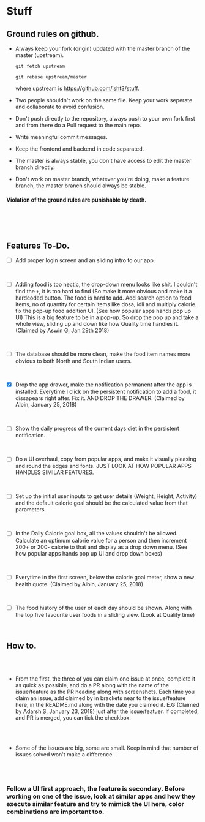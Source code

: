 # Stuff


## Ground rules on github.

* Always keep your fork (origin) updated with the master branch of the master (upstream).

    `git fetch upstream`

    `git rebase upstream/master`

    where upstream is https://github.com/isht3/stuff.

* Two people shouldn't work on the same file. Keep your work seperate and collaborate to avoid confusion.

* Don't push directly to the repository, always push to your own fork first and from there do a Pull request to the main repo.

* Write meaningful commit messages.

* Keep the frontend and backend in code separated.

* The master is always stable, you don't have access to edit the master branch directly.

* Don't work on master branch, whatever you're doing, make a feature branch, the master branch should always be stable.

#### Violation of the ground rules are punishable by death.
<br>
<br>
<br>

## Features To-Do.


- [ ] Add proper login screen and an sliding intro to our app.

<br>

- [ ] Adding food is too hectic, the drop-down menu looks like shit. I couldn't find the `+`, it is too hard to find (So make it more obvious and make it a hardcoded button. The food is hard to add. Add search option to food items, no of quantity for certain items like dosa, idli and multiply calorie. fix the pop-up food addition UI. (See how popular apps hands pop up UI) This is a big feature to be in a pop-up. So drop the pop up and take a whole view, sliding up and down like how Quality time handles it. (Claimed by Aswin G, Jan 29th 2018)
<br>


- [ ] The database should be more clean, make the food item names more obvious to both North and South Indian users.
<br>


-  [x] Drop the app drawer, make the notification permanent after the app is installed. Everytime I click on the persistent notification to add a food, it dissapears right after. Fix it. AND DROP THE DRAWER. (Claimed by Albin, January 25, 2018)
<br>


-  [ ] Show the daily progress of the current days diet in the persistent notification.
<br>


-  [ ] Do a UI overhaul, copy from popular apps, and make it visually pleasing and round the edges and fonts. JUST LOOK AT HOW POPULAR APPS HANDLES SIMILAR FEATURES.
<br>


-  [ ] Set up the initial user inputs to get user details (Weight, Height, Activity) and the default calorie goal should be the calculated value from that parameters.
<br>


-  [ ] In the Daily Calorie goal box, all the values shouldn't be allowed. Calculate an optimum calorie value for a person and then increment 200+ or 200- calorie to that and display as a drop down menu. (See how popular apps hands pop up UI and drop down boxes)
<br>


-  [ ] Everytime in the first screen, below the calorie goal meter, show a new health quote. (Claimed by Albin, January 25, 2018)
<br>


-  [ ] The food history of the user of each day should be shown. Along with the top five favourite user foods in a sliding view. (Look at Quality time)
<br>

## How to.
<br>
<br>

* From the first, the three of you can claim one issue at once, complete it as quick as possible, and do a PR along with the name of the issue/feature as the PR heading along with screenshots. Each time you claim an issue, add claimed by in brackets near to the issue/feature here, in the README.md along with the date you claimed it. E.G (Claimed by Adarsh S, January 23, 2018) just after the issue/featuer. If completed, and PR is merged, you can tick the checkbox.
<br>
<br>

* Some of the issues are big, some are small. Keep in mind that number of issues solved won't make a difference.
<br>
<br>

### Follow a UI first approach, the feature is secondary. Before working on one of the issue, look at similar apps and how they execute similar feature and try to mimick the UI here, color combinations are important too.
